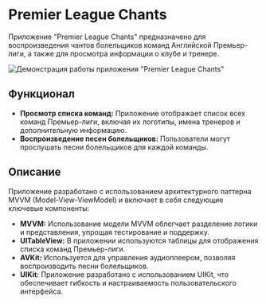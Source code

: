 # Premier League Chants

Приложение "Premier League Chants" предназначено для воспроизведения чантов болельщиков команд Английской Премьер-лиги, а также для просмотра информации о клубе и тренере.

![Демонстрация работы приложения "Premier League Chants"](https://github.com/mikkerman/Premier-League-Chants/blob/main/Premier%20League%20Chants/ChantsDemo.gif)


## Функционал

- **Просмотр списка команд:** Приложение отображает список всех команд Премьер-лиги, включая их логотипы, имена тренеров и дополнительную информацию.
- **Воспроизведение песен болельщиков:** Пользователи могут прослушать песни болельщиков для каждой команды.

## Описание

Приложение разработано с использованием архитектурного паттерна MVVM (Model-View-ViewModel) и включает в себя следующие ключевые компоненты:

- **MVVM:** Использование модели MVVM облегчает разделение логики и представления, упрощая тестирование и поддержку.
- **UITableView:** В приложении используются таблицы для отображения списка команд Премьер-лиги.
- **AVKit:** Используется для управления аудиоплеером, позволяя воспроизводить песни болельщиков.
- **UIKit:** Приложение разработано с использованием UIKit, что обеспечивает гибкость и настраиваемость пользовательского интерфейса.




